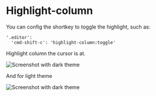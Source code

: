 # Highlight-column

You can config the shortkey to toggle the highlight, such as:

    '.editor':
      'cmd-shift-c': 'highlight-column:toggle'

Highlight column the cursor is at.

![Screenshot with dark theme](https://f.cloud.github.com/assets/1253659/2365736/b60c9b90-a6da-11e3-8081-fc8753783435.png)

And for light theme

![Screenshot with dark theme](https://f.cloud.github.com/assets/1253659/2365739/f9c3c746-a6da-11e3-95aa-2590d855cd8f.png)
